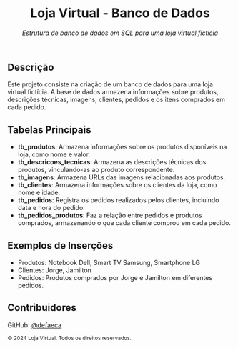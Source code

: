 <!DOCTYPE html>
<html lang="pt-BR">

<head>
    <meta charset="UTF-8">
    <meta name="viewport" content="width=device-width, initial-scale=1.0">
    <meta name="description" content="Banco de dados SQL para uma loja virtual fictícia.">
</head>

<body>
    <header>
        <h1>Loja Virtual - Banco de Dados</h1>
        <p><em>Estrutura de banco de dados em SQL para uma loja virtual fictícia</em></p>
    </header>
    <section>
        <h2>Descrição</h2>
        <p>Este projeto consiste na criação de um banco de dados para uma loja virtual fictícia. A base de dados armazena informações sobre produtos, descrições técnicas, imagens, clientes, pedidos e os itens comprados em cada pedido.</p>
    </section>
    <section>
        <h2>Tabelas Principais</h2>
        <ul>
            <li><strong>tb_produtos</strong>: Armazena informações sobre os produtos disponíveis na loja, como nome e valor.</li>
            <li><strong>tb_descricoes_tecnicas</strong>: Armazena as descrições técnicas dos produtos, vinculando-as ao produto correspondente.</li>
            <li><strong>tb_imagens</strong>: Armazena URLs das imagens relacionadas aos produtos.</li>
            <li><strong>tb_clientes</strong>: Armazena informações sobre os clientes da loja, como nome e idade.</li>
            <li><strong>tb_pedidos</strong>: Registra os pedidos realizados pelos clientes, incluindo data e hora do pedido.</li>
            <li><strong>tb_pedidos_produtos</strong>: Faz a relação entre pedidos e produtos comprados, armazenando o que cada cliente comprou em cada pedido.</li>
        </ul>
    </section>
    <section>
        <h2>Exemplos de Inserções</h2>
        <ul>
            <li>Produtos: Notebook Dell, Smart TV Samsung, Smartphone LG</li>
            <li>Clientes: Jorge, Jamilton</li>
            <li>Pedidos: Produtos comprados por Jorge e Jamilton em diferentes pedidos.</li>
        </ul>
    </section>
    <section>
        <h2>Contribuidores</h2>
        <p>GitHub: <a href="https://github.com/defaeca" target="_blank">@defaeca</a></p>
    </section>
    <footer>
        <p><small>&copy; 2024 Loja Virtual. Todos os direitos reservados.</small></p>
    </footer>
</body>

</html>
